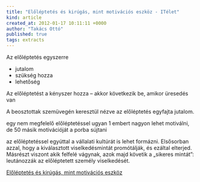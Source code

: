 ```yaml
---
title: "Előléptetés és kirúgás, mint motivációs eszköz - ITélet"
kind: article
created_at: 2012-01-17 10:11:11 +0000
author: "Takács Ottó"
published: true
tags: extracts
---
```

Az előléptetés egyszerre

- jutalom 
- szükség hozza
- lehetőség 

Az előléptetést a kényszer hozza – akkor következik be, amikor üresedés van

A beosztottak szemüvegén keresztül nézve az előléptetés egyfajta jutalom. 

egy nem megfelelő előléptetéssel ugyan 1 embert nagyon lehet motiválni, de 50 másik motivációját a porba sújtani

az előléptetéssel egyúttal a vállalati kultúrát is lehet formázni. Elsősorban azzal, hogy a kiválasztott viselkedésmintát promótálják, és ezáltal elterjed. Másrészt viszont akik felfelé vágynak, azok majd követik a „sikeres mintát”: leutánozzák az előléptetett személy viselkedését.

[Előléptetés és kirúgás, mint motivációs eszköz](http://pasztor.freeblog.hu/archives/2011/12/20/Eloleptetes_es_kirugas_mint_motivacios_eszkoz/)


<!--break-->


<div class='old-comments'></div>